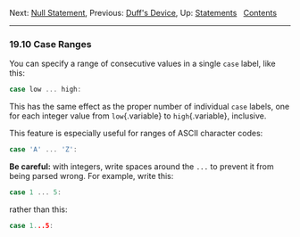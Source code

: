 Next: [Null Statement](Null-Statement.md), Previous: [Duff's
Device](Duffs-Device.md), Up: [Statements](Statements.md)  
[Contents](index.md#SEC_Contents "Table of contents")  

------------------------------------------------------------------------


### 19.10 Case Ranges 


You can specify a range of consecutive values in a single `case` label,
like this:

``` C
case low ... high:
```

This has the same effect as the proper number of individual `case`
labels, one for each integer value from `low`{.variable} to
`high`{.variable}, inclusive.

This feature is especially useful for ranges of ASCII character codes:

``` C
case 'A' ... 'Z':
```

**Be careful:** with integers, write spaces around the `...` to prevent
it from being parsed wrong. For example, write this:

``` C
case 1 ... 5:
```

rather than this:

``` C
case 1...5:
```

